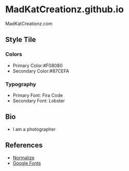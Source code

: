 # MadKatCreationz.github.io
MadKatCreationz.com

## Style Tile
### Colors
* Primary Color:#F08080
* Secondary Color:#87CEFA

### Typography
* Primary Font: Fira Code
* Secondary Font: Lobster

## Bio
* I am a photographer

## References
* [Normalize](https://necolas.github.io/normalize.css/)
* [Google Fonts](https://fonts.google.com/specimen/Lobster)

